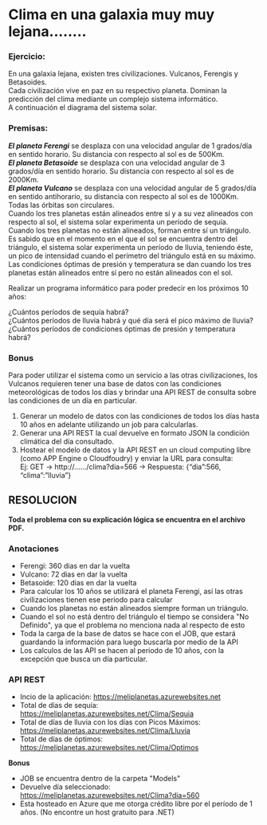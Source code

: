 # Clima en una galaxia muy muy lejana........ 


### Ejercicio:
En una galaxia lejana, existen tres civilizaciones. Vulcanos, Ferengis y Betasoides.   
Cada civilización vive en paz en su respectivo planeta. Dominan la predicción del clima mediante un complejo sistema informático.   
A continuación el diagrama del sistema solar.

### Premisas:
**_El planeta Ferengi_** se desplaza con una velocidad angular de 1 grados/día en sentido horario. Su distancia con respecto al sol es de 500Km.  
**_El planeta Betasoide_** se desplaza con una velocidad angular de 3 grados/día en sentido horario. Su distancia con respecto al sol es de 2000Km.  
**_El planeta Vulcano_** se desplaza con una velocidad angular de 5 grados/día en sentido anti­horario, su distancia con respecto al sol es de 1000Km.  
Todas las órbitas son circulares.  
Cuando los tres planetas están alineados entre sí y a su vez alineados con respecto al sol, el sistema solar experimenta un período de sequía.   
Cuando los tres planetas no están alineados, forman entre sí un triángulo. Es sabido que en el momento en el que el sol se encuentra dentro del triángulo, el sistema solar experimenta un período de lluvia, teniendo éste, un pico de intensidad cuando el perímetro del triángulo está en su máximo.  
Las condiciones óptimas de presión y temperatura se dan cuando los tres planetas están alineados entre sí pero no están alineados con el sol.  

Realizar un programa informático para poder predecir en los próximos 10 años:  

¿Cuántos períodos de sequía habrá?  
¿Cuántos períodos de lluvia habrá y qué día será el pico máximo de lluvia?  
¿Cuántos períodos de condiciones óptimas de presión y temperatura habrá?  

### Bonus 
Para poder utilizar el sistema como un servicio a las otras civilizaciones, 
los Vulcanos requieren tener una base de datos con las condiciones meteorológicas de 
todos los días y brindar una API REST de consulta sobre las condiciones de un día en particular.  

1) Generar un modelo de datos con las condiciones de todos los días hasta 10 años en adelante utilizando un job para calcularlas.  
2) Generar una API REST la cual devuelve en formato JSON la condición climática del día consultado.  
3) Hostear el modelo de datos y la API REST en un cloud computing libre (como APP Engine o Cloudfoudry) y 
enviar la URL para consulta:  
Ej: GET → http://....../clima?dia=566 → Respuesta: {“dia”:566, “clima”:”lluvia”}  



## RESOLUCION  

**Toda el problema con su explicación lógica se encuentra en el archivo PDF.**

### Anotaciones  
- Ferengi: 360 dias en dar la vuelta
- Vulcano: 72 dias en dar la vuelta
- Betasoide: 120 dias en dar la vuelta
- Para calcular los 10 años se utilizará el planeta Ferengi, así las otras civilizaciones tienen ese periodo para calcular
- Cuando los planetas no están alineados siempre forman un triángulo.
- Cuando el sol no está dentro del triángulo el tiempo se considera "No Definido", ya que el problema no menciona nada al respecto de esto
- Toda la carga de la base de datos se hace con el JOB, que estará guardando la información para luego buscarla por medio de la API
- Los calculos de las API se hacen al periodo de 10 años, con la excepción que busca un día particular.


### API REST
- Incio de la aplicación: https://meliplanetas.azurewebsites.net
- Total de días de sequía: https://meliplanetas.azurewebsites.net/Clima/Sequia
- Total de días de lluvia con los días con Picos Máximos: https://meliplanetas.azurewebsites.net/Clima/Lluvia
- Total de días de óptimos: https://meliplanetas.azurewebsites.net/Clima/Optimos

**Bonus**
- JOB se encuentra dentro de la carpeta "Models"
- Devuelve día seleccionado: https://meliplanetas.azurewebsites.net/Clima?dia=560
- Esta hosteado en Azure que me otorga crédito libre por el período de 1 años. (No encontre un host gratuito para .NET)

